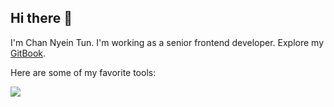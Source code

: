 ## Hi there 👋

I'm Chan Nyein Tun.
I'm working as a senior frontend developer.
Explore my [GitBook](https://channyeintun.gitbook.io/).

Here are some of my favorite tools:  

<img src="https://skillicons.dev/icons?i=tailwind,ts,go,docker" />

